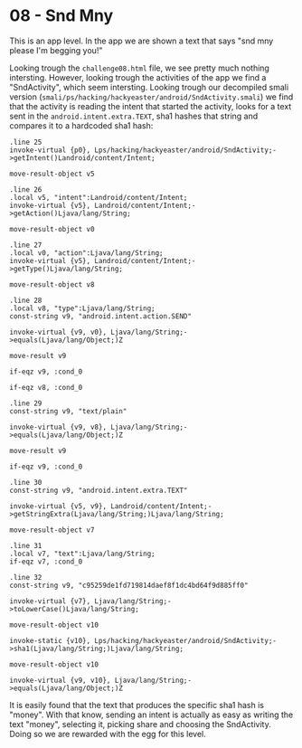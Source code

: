 # 08 - Snd Mny

This is an app level. In the app we are shown a text that says "snd mny please I'm begging you!"

Looking trough the `challenge08.html` file, we see pretty much nothing intersting. However, looking trough the activities of the app we find a "SndActivity", which seem intersting. Looking trough our decompiled smali version (`smali/ps/hacking/hackyeaster/android/SndActivity.smali`) we find that the activity is reading the intent that started the activity, looks for a text sent in the `android.intent.extra.TEXT`, sha1 hashes that string and compares it to a hardcoded sha1 hash:

```
.line 25
invoke-virtual {p0}, Lps/hacking/hackyeaster/android/SndActivity;->getIntent()Landroid/content/Intent;

move-result-object v5

.line 26
.local v5, "intent":Landroid/content/Intent;
invoke-virtual {v5}, Landroid/content/Intent;->getAction()Ljava/lang/String;

move-result-object v0

.line 27
.local v0, "action":Ljava/lang/String;
invoke-virtual {v5}, Landroid/content/Intent;->getType()Ljava/lang/String;

move-result-object v8

.line 28
.local v8, "type":Ljava/lang/String;
const-string v9, "android.intent.action.SEND"

invoke-virtual {v9, v0}, Ljava/lang/String;->equals(Ljava/lang/Object;)Z

move-result v9

if-eqz v9, :cond_0

if-eqz v8, :cond_0

.line 29
const-string v9, "text/plain"

invoke-virtual {v9, v8}, Ljava/lang/String;->equals(Ljava/lang/Object;)Z

move-result v9

if-eqz v9, :cond_0

.line 30
const-string v9, "android.intent.extra.TEXT"

invoke-virtual {v5, v9}, Landroid/content/Intent;->getStringExtra(Ljava/lang/String;)Ljava/lang/String;

move-result-object v7

.line 31
.local v7, "text":Ljava/lang/String;
if-eqz v7, :cond_0

.line 32
const-string v9, "c95259de1fd719814daef8f1dc4bd64f9d885ff0"

invoke-virtual {v7}, Ljava/lang/String;->toLowerCase()Ljava/lang/String;

move-result-object v10

invoke-static {v10}, Lps/hacking/hackyeaster/android/SndActivity;->sha1(Ljava/lang/String;)Ljava/lang/String;

move-result-object v10

invoke-virtual {v9, v10}, Ljava/lang/String;->equals(Ljava/lang/Object;)Z
```

It is easily found that the text that produces the specific sha1 hash is "money". With that know, sending an intent is actually as easy as writing the text "money", selecting it, picking share and choosing the SndActivity. Doing so we are rewarded with the egg for this level.
